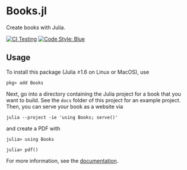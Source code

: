 # Books.jl

Create books with Julia.

[![CI Testing](https://github.com/rikhuijzer/Books.jl/workflows/CI/badge.svg)](https://github.com/rikhuijzer/Books.jl/actions?query=workflow%3ACI+branch%3Amain)
[![Code Style: Blue](https://img.shields.io/badge/code%20style-blue-4495d1.svg)](https://github.com/invenia/BlueStyle)

## Usage

To install this package (Julia ≥1.6 on Linux or MacOS), use
```
pkg> add Books
```

Next, go into a directory containing the Julia project for a book that you want to build.
See the `docs` folder of this project for an example project.
Then, you can serve your book as a website via

```
julia --project -ie 'using Books; serve()'
```

and create a PDF with

```
julia> using Books

julia> pdf()
```

For more information, see the [documentation](https://rikhuijzer.github.io/Books.jl/).
